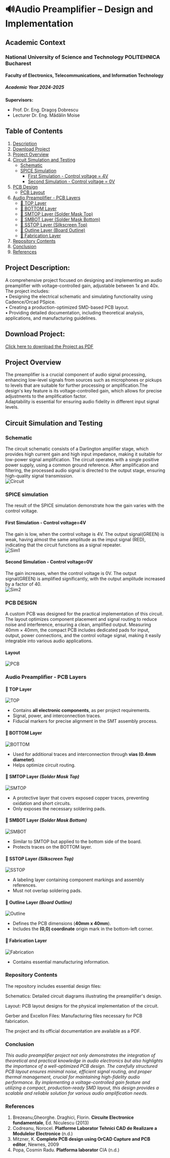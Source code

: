 
# 🔊Audio Preamplifier – Design and Implementation

## Academic Context
### National University of Science and Technology POLITEHNICA Bucharest  
#### Faculty of Electronics, Telecommunications, and Information Technology  
##### Academic Year 2024-2025 
**Supervisors:**  
- Prof. Dr. Eng. Dragoș Dobrescu  
- Lecturer Dr. Eng. Mădălin Moise  

##  Table of Contents  

1. [ Description](#-description)  
2. [ Download Project](#download-project)  
3. [ Project Overview](#project-overview)  
4. [ Circuit Simulation and Testing](#-circuit-simulation-and-testing)  
   - [ Schematic](#schematic)  
   - [ SPICE Simulation](#spice-simulation)  
     - [First Simulation - Control voltage = 4V](#first-simulation---control-voltage4v)  
     - [Second Simulation - Control voltage = 0V](#second-simulation---control-voltage0v)  
5. [PCB Design](#pcb-design)  
   - [ PCB Layout](#pcb-layout)  
6. [Audio Preamplifier - PCB Layers](#audio-preamplifier---pcb-layers)  
   - [🔷 TOP Layer](#-top-layer)  
   - [🔷 BOTTOM Layer](#-bottom-layer)  
   - [🔷 SMTOP Layer (Solder Mask Top)](#-smtop-layer-solder-mask-top)  
   - [🔷 SMBOT Layer (Solder Mask Bottom)](#-smbot-layer-solder-mask-bottom)  
   - [🔷 SSTOP Layer (Silkscreen Top)](#-sstop-layer-silkscreen-top)  
   - [🔷 Outline Layer (Board Outline)](#-outline-layer-board-outline)  
   - [🔷 Fabrication Layer](#-fabrication-layer) 
7. [Repository Contents](#repository-contents)
8. [Conclusion](#conclusion)
9. [References](#references)


## Project Description: 

 A comprehensive project focused on designing and implementing an audio preamplifier with voltage-controlled gain, adjustable between 1x and 40x. The project includes:  
 • Designing the electrical schematic and simulating functionality using Cadence/Orcad PSpice.  
 • Creating a production-optimized SMD-based PCB layout.  
 • Providing detailed documentation, including theoretical analysis, applications, and manufacturing guidelines.

## Download Project:
[Click here to download the Project as PDF](https://github.com/TeodoraEnache/Proiect_Preamplificator_Audio/blob/main/Enache_Teodora_Preamplificator%20Audio.pdf)

## Project Overview

 The preamplifier is a crucial component of audio signal processing, enhancing low-level signals from sources such as microphones or pickups to levels that are suitable for further processing or amplification.The design's key feature is its voltage-controlled gain, which allows for precise adjustments to the amplification factor.  
 Adaptability is essential for ensuring audio fidelity in different input signal levels.

 
 ## Circuit Simulation and Testing

 ### Schematic
 
 The circuit schematic consists of a Darlington amplifier stage, which provides high current gain and high input impedance, making it suitable for low-power signal amplification. The circuit operates with a single positive power supply, using a common ground reference. After amplification and filtering, the processed audio signal is directed to the output stage, ensuring high-quality signal transmission.
 <br/>
![Circuit](https://github.com/TeodoraEnache/Proiect_Preamplificator_Audio/blob/main/Images/schema_electrica.jpg)
 <br/>  

 ### SPICE simulation 

 The result of the SPICE simulation demonstrate how the gain varies with the control voltage.

 #### First Simulation - Control voltage=4V
 The gain is low, when the control voltage is 4V. The output signal(GREEN) is weak, having almost the same amplitude as the imput signal (RED), indicating that the circuit functions as a signal repeater.
 <br/>
![Sim1](https://github.com/TeodoraEnache/Proiect_Preamplificator_Audio/blob/main/Images/schema_electrica.jpg)
<br/>

#### Second Simulation - Control voltage=0V
The gain increases, when the control voltage is 0V. The output signal(GREEN) is amplified significantly, with the output amplitude increased by a factor of 40.
<br/>
![Sim2](https://github.com/TeodoraEnache/Proiect_Preamplificator_Audio/blob/main/Images/VDC%3D0V.jpg)
<br/>

 ### PCB DESIGN
 A custom PCB was designed for the practical implementation of this circuit. The layout optimizes component placement and signal routing to reduce noise and interference, ensuring a clean, amplified output. Measuring 40mm × 40mm, the compact PCB includes dedicated pads for input, output, power connections, and the control voltage signal, making it easily integrable into various audio applications.

 #### **Layout**

![PCB](https://github.com/TeodoraEnache/Proiect_Preamplificator_Audio/blob/main/Images/layout.jpg)


### Audio Preamplifier - PCB Layers
#### 🔷 **TOP Layer** 
![TOP](https://github.com/TeodoraEnache/Proiect_Preamplificator_Audio/blob/main/Images/TOP.png)
- Contains **all electronic components**, as per project requirements.
- Signal, power, and interconnection traces.
- Fiducial markers for precise alignment in the SMT assembly process.
#### 🔷 **BOTTOM Layer**
![BOTTOM](https://github.com/TeodoraEnache/Proiect_Preamplificator_Audio/blob/main/Images/BOTTOM.png)
- Used for additional traces and interconnection through **vias (0.4mm diameter)**.
- Helps optimize circuit routing.
#### 🔷 **SMTOP Layer** *(Solder Mask Top)*
![SMTOP](https://github.com/TeodoraEnache/Proiect_Preamplificator_Audio/blob/main/Images/SMTOP.png)
- A protective layer that covers exposed copper traces, preventing oxidation and short circuits.
- Only exposes the necessary soldering pads.

#### 🔷 **SMBOT Layer** *(Solder Mask Bottom)*
![SMBOT](https://github.com/TeodoraEnache/Proiect_Preamplificator_Audio/blob/main/Images/SMBOT.png)
- Similar to SMTOP but applied to the bottom side of the board.
- Protects traces on the BOTTOM layer.

#### 🔷 **SSTOP Layer** *(Silkscreen Top)*
![SSTOP](https://github.com/TeodoraEnache/Proiect_Preamplificator_Audio/blob/main/Images/SSTOP.png)
- A labeling layer containing component markings and assembly references.
- Must not overlap soldering pads.

#### 🔷 **Outline Layer** *(Board Outline)*
![Outline](https://github.com/TeodoraEnache/Proiect_Preamplificator_Audio/blob/main/Images/Outline.png)
- Defines the PCB dimensions (**40mm x 40mm**).
- Includes the **(0,0) coordinate** origin mark in the bottom-left corner.
#### 🔷 **Fabrication Layer**
![Fabrication](https://github.com/TeodoraEnache/Proiect_Preamplificator_Audio/blob/main/Images/Fabrication.png)
- Contains essential manufacturing information.

### Repository Contents
The repository includes essential design files:

Schematics: Detailed circuit diagrams illustrating the preamplifier's design.

Layout: PCB layout designs for the physical implementation of the circuit.

Gerber and Excellon Files: Manufacturing files necessary for PCB fabrication.

The project and its official documentation are available as a PDF.
 
 ### Conclusion 
 *This audio preamplifier project not only demonstrates the integration of theoretical and practical knowledge in audio electronics but also highlights the importance of a well-optimized PCB design. The carefully structured PCB layout ensures minimal noise, efficient signal routing, and proper thermal management, crucial for maintaining high-fidelity audio performance. By implementing a voltage-controlled gain feature and utilizing a compact, production-ready SMD layout, this design provides a scalable and reliable solution for various audio amplification needs.*

 ### References 
 1. Brezeanu,Gheorghe. Draghici, Florin. **Circuite Electronice fundamentale**, Ed. Niculescu (2013)
 2. Codreanu, Norocel. **Platforme Laborator Tehnici CAD de Realizare a Modulelor Electronice** (n.d.)
 3. Mitzner, K. **Complete PCB design using OrCAD Capture and PCB editor**, Newnes, 2009
 4. Popa, Cosmin Radu. **Platforma laborator** CIA (n.d.)